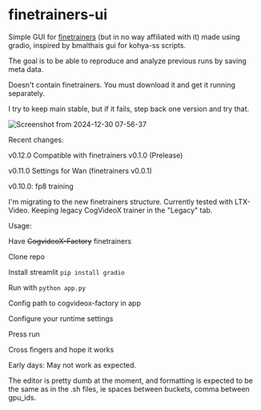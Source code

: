 # finetrainers-ui


Simple GUI for [finetrainers](https://github.com/a-r-r-o-w/finetrainers) (but in no way affiliated with it) made using gradio, inspired by bmalthais gui for kohya-ss scripts.

The goal is to be able to reproduce and analyze previous runs by saving meta data. 

Doesn't contain finetrainers. You must download it and get it running separately.

I try to keep main stable, but if it fails, step back one version and try that.


![Screenshot from 2024-12-30 07-56-37](https://github.com/user-attachments/assets/91b947db-1e50-42e0-8d12-28b436bf837d)

Recent changes:

v0.12.0 Compatible with finetrainers v0.1.0 (Prelease)

v0.11.0 Settings for Wan (finetrainers v0.0.1)

v0.10.0: fp8 training

I'm migrating to the new finetrainers structure. Currently tested with LTX-Video. Keeping legacy CogVideoX trainer in the "Legacy" tab.




Usage:

Have ~~CogvideoX-Factory~~ finetrainers

Clone repo

Install streamlit `pip install gradio`

Run with `python app.py`

Config path to cogvideox-factory in app

Configure your runtime settings

Press run

Cross fingers and hope it works



Early days: May not work as expected.

The editor is pretty dumb at the moment, and formatting is expected to be the same as in the .sh files, ie spaces between buckets, comma between gpu_ids.
